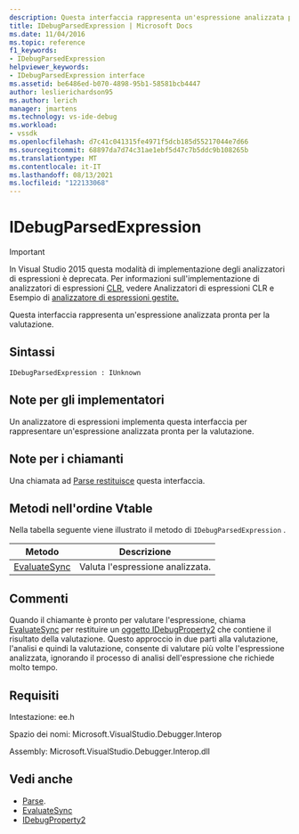 ```yaml
---
description: Questa interfaccia rappresenta un'espressione analizzata pronta per la valutazione.
title: IDebugParsedExpression | Microsoft Docs
ms.date: 11/04/2016
ms.topic: reference
f1_keywords:
- IDebugParsedExpression
helpviewer_keywords:
- IDebugParsedExpression interface
ms.assetid: be6486ed-b070-4898-95b1-58581bcb4447
author: leslierichardson95
ms.author: lerich
manager: jmartens
ms.technology: vs-ide-debug
ms.workload:
- vssdk
ms.openlocfilehash: d7c41c041315fe4971f5dcb185d55217044e7d66
ms.sourcegitcommit: 68897da7d74c31ae1ebf5d47c7b5ddc9b108265b
ms.translationtype: MT
ms.contentlocale: it-IT
ms.lasthandoff: 08/13/2021
ms.locfileid: "122133068"
---
```

# <a name="idebugparsedexpression"></a>IDebugParsedExpression
> [!IMPORTANT]
> In Visual Studio 2015 questa modalità di implementazione degli analizzatori di espressioni è deprecata. Per informazioni sull'implementazione di analizzatori di espressioni [CLR,](https://github.com/Microsoft/ConcordExtensibilitySamples/wiki/CLR-Expression-Evaluators) vedere Analizzatori di espressioni CLR e Esempio di [analizzatore di espressioni gestite.](https://github.com/Microsoft/ConcordExtensibilitySamples/wiki/Managed-Expression-Evaluator-Sample)

 Questa interfaccia rappresenta un'espressione analizzata pronta per la valutazione.

## <a name="syntax"></a>Sintassi

```
IDebugParsedExpression : IUnknown
```

## <a name="notes-for-implementers"></a>Note per gli implementatori
 Un analizzatore di espressioni implementa questa interfaccia per rappresentare un'espressione analizzata pronta per la valutazione.

## <a name="notes-for-callers"></a>Note per i chiamanti
 Una chiamata ad [Parse restituisce](../../../extensibility/debugger/reference/idebugexpressionevaluator-parse.md) questa interfaccia.

## <a name="methods-in-vtable-order"></a>Metodi nell'ordine Vtable
 Nella tabella seguente viene illustrato il metodo di `IDebugParsedExpression` .

|Metodo|Descrizione|
|------------|-----------------|
|[EvaluateSync](../../../extensibility/debugger/reference/idebugparsedexpression-evaluatesync.md)|Valuta l'espressione analizzata.|

## <a name="remarks"></a>Commenti
 Quando il chiamante è pronto per valutare l'espressione, chiama [EvaluateSync](../../../extensibility/debugger/reference/idebugparsedexpression-evaluatesync.md) per restituire un [oggetto IDebugProperty2](../../../extensibility/debugger/reference/idebugproperty2.md) che contiene il risultato della valutazione. Questo approccio in due parti alla valutazione, l'analisi e quindi la valutazione, consente di valutare più volte l'espressione analizzata, ignorando il processo di analisi dell'espressione che richiede molto tempo.

## <a name="requirements"></a>Requisiti
 Intestazione: ee.h

 Spazio dei nomi: Microsoft.VisualStudio.Debugger.Interop

 Assembly: Microsoft.VisualStudio.Debugger.Interop.dll

## <a name="see-also"></a>Vedi anche
- [Parse](../../../extensibility/debugger/reference/idebugexpressionevaluator-parse.md).
- [EvaluateSync](../../../extensibility/debugger/reference/idebugparsedexpression-evaluatesync.md)
- [IDebugProperty2](../../../extensibility/debugger/reference/idebugproperty2.md)
